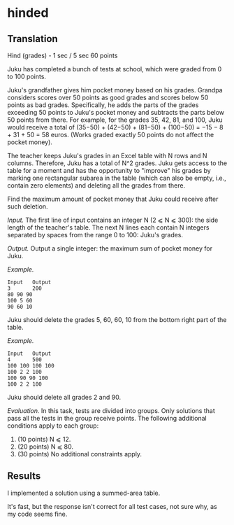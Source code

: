 # hinded

## Translation

Hind (grades) - 1 sec / 5 sec 60 points

Juku has completed a bunch of tests at school, which were graded from 0 to 100 points.

Juku's grandfather gives him pocket money based on his grades. Grandpa considers scores over 50 points as good grades and scores below 50 points as bad grades. Specifically, he adds the parts of the grades exceeding 50 points to Juku's pocket money and subtracts the parts below 50 points from there. For example, for the grades 35, 42, 81, and 100, Juku would receive a total of (35−50) + (42−50) + (81−50) + (100−50) = −15 − 8 + 31 + 50 = 58 euros. (Works graded exactly 50 points do not affect the pocket money).

The teacher keeps Juku's grades in an Excel table with N rows and N columns. Therefore, Juku has a total of N^2 grades. Juku gets access to the table for a moment and has the opportunity to "improve" his grades by marking one rectangular subarea in the table (which can also be empty, i.e., contain zero elements) and deleting all the grades from there.

Find the maximum amount of pocket money that Juku could receive after such deletion. 

*Input.* The first line of input contains an integer N (2 ⩽ N ⩽ 300): the side length of the teacher's table. The next N lines each contain N integers separated by spaces from the range 0 to 100: Juku's grades.

*Output.* Output a single integer: the maximum sum of pocket money for Juku.

*Example.*

    Input   Output
    3       200
    80 90 90
    100 5 60
    90 60 10

Juku should delete the grades 5, 60, 60, 10 from the bottom right part of the table.

*Example.*

    Input   Output
    4       500
    100 100 100 100
    100 2 2 100
    100 90 90 100
    100 2 2 100

Juku should delete all grades 2 and 90.

*Evaluation.* In this task, tests are divided into groups. Only solutions that pass all the tests in the group receive points. The following additional conditions apply to each group:

1. (10 points) N ⩽ 12.
2. (20 points) N ⩽ 80.
3. (30 points) No additional constraints apply.

## Results

I implemented a solution using a summed-area table.

It's fast, but the response isn't correct for all test cases, not sure why, as my code seems fine.
